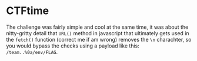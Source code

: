 # CTFtime

The challenge was fairly simple and cool at the same time, it was about the nitty-gritty detail that `URL()` method in javascript that ultimately gets used in the `fetch()` function (correct me if am wrong) removes the `\n` charachter, so you would bypass the checks using a payload like this: `/team..%0a/env/FLAG`.
